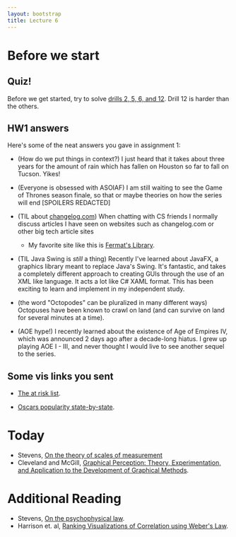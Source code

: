 ```yaml
---
layout: bootstrap
title: Lecture 6
---
```


# Before we start

## Quiz!

Before we get started, try to solve
[drills 2, 5, 6, and 12](d3_drills/). Drill 12 is harder than the others.

## HW1 answers

Here's some of the neat answers you gave in assignment 1:

- (How do we put things in context?) I just heard that it takes about
  three years for the amount of rain which has fallen on Houston so
  far to fall on Tucson. Yikes!

- (Everyone is obsessed with ASOIAF) I am still waiting to see the
  Game of Thrones season finale, so that or maybe theories on how the
  series will end [SPOILERS REDACTED]

- (TIL about [changelog.com](https://changelog.com)) When chatting
  with CS friends I normally discuss articles I have seen on websites
  such as changelog.com or other big tech article sites
  
  - My favorite site like this is [Fermat's Library](http://fermatslibrary.com/).
  
- (TIL Java Swing is _still_ a thing) Recently I've learned about
  JavaFX, a graphics library meant to replace Java's Swing. It's
  fantastic, and takes a completely different approach to creating
  GUIs through the use of an XML like language. It acts a lot like C#
  XAML format. This has been exciting to learn and implement in my
  independent study.

- (the word "Octopodes" can be pluralized in many different ways)
  Octopuses have been known to crawl on land (and can survive on land
  for several minutes at a time).

- (AOE hype!) I recently learned about the existence of Age of Empires
  IV, which was announced 2 days ago after a decade-long hiatus. I
  grew up playing AOE I - III, and never thought I would live to see
  another sequel to the series.

## Some vis links you sent

- [The at risk list](https://www.theguardian.com/environment/interactive/2013/may/14/alaska-villages-frontline-global-warming).

- [Oscars popularity state-by-state](https://www.nytimes.com/interactive/2017/02/24/movies/oscars-state-by-state-movie-popularity.html).

# Today

- Stevens, [On the theory of scales of measurement](http://psychology.okstate.edu/faculty/jgrice/psyc3214/Stevens_FourScales_1946.pdf)
- Cleveland and McGill, [Graphical Perception: Theory, Experimentation, and Application to the Development of Graphical Methods](http://info.slis.indiana.edu/~katy/S637-S11/cleveland84.pdf).

# Additional Reading

- Stevens, [On the psychophysical law](https://scholar.google.com/scholar?cluster=4130009677741913799&hl=en&as_sdt=0,3).
- Harrison et. al, [Ranking Visualizations of Correlation using Weber's Law](http://valt.cs.tufts.edu/papers/ranking-correlation/).
